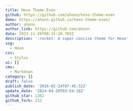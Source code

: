 ```yaml
---
title: Hexo Theme Even
github: https://github.com/ahonn/hexo-theme-even
demo: https://ahonn.github.io/hexo-theme-even/
author: ahonn
author_link: https://github.com/ahonn
date: 2023-11-26T08:15:10.703Z
description: ':rocket: A super concise theme for Hexo'
ssg:
  - Hexo
css:
  - Stylus
ui: []
cms:
  - Markdown
category: []
draft: false
publish_date: '2016-02-24T07:45:32Z'
update_date: '2024-04-20T03:54:16Z'
github_star: 1362
github_fork: 212
---
```

